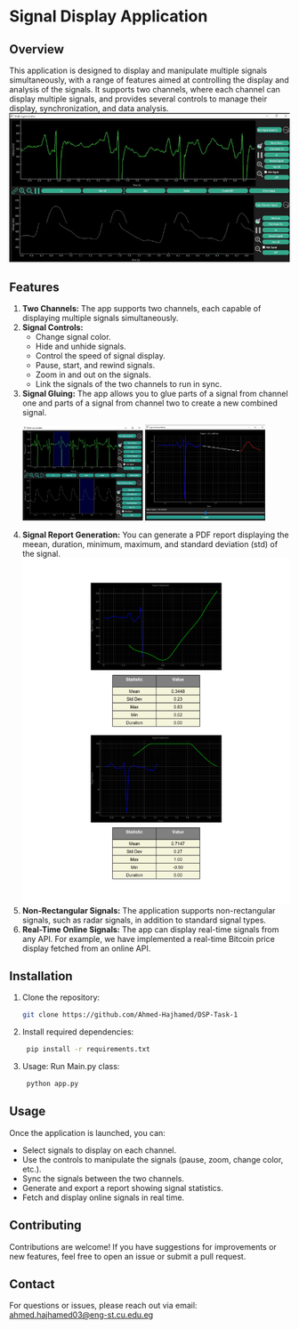 # Signal Display Application


## Overview
This application is designed to display and manipulate multiple signals simultaneously, with a range of features aimed at controlling the display and analysis of the signals. It supports two channels, where each channel can display multiple signals, and provides several controls to manage their display, synchronization, and data analysis.
![Main Window](assets/mainWindow.gif)
## Features
1. **Two Channels:** The app supports two channels, each capable of displaying multiple signals simultaneously.
2. **Signal Controls:**
   - Change signal color.
   - Hide and unhide signals.
   - Control the speed of signal display.
   - Pause, start, and rewind signals.
   - Zoom in and out on the signals.
   - Link the signals of the two channels to run in sync.
3. **Signal Gluing:** The app allows you to glue parts of a signal from channel one and parts of a signal from channel two to create a new combined signal.
   <p float="left">
      <img src="assets/glue1.JPG" alt="Main View" width="45%" />
      <img src="assets/glue2.JPG" alt="Radar Signal" width="45%" />
  </p>
   
4. **Signal Report Generation:** You can generate a PDF report displaying the meean, duration, minimum, maximum, and standard deviation (std) of the signal.
   ![PDF Report](assets/pdfTest.png)
5. **Non-Rectangular Signals:** The application supports non-rectangular signals, such as radar signals, in addition to standard signal types.
6. **Real-Time Online Signals:** The app can display real-time signals from any API. For example, we have implemented a real-time Bitcoin price display fetched from an online API.



## Installation

1. Clone the repository:
   ```bash
   git clone https://github.com/Ahmed-Hajhamed/DSP-Task-1
   ```
2. Install required dependencies:
   ```bash
    pip install -r requirements.txt
   ```
3. Usage:
Run Main.py class:
   ```bash
    python app.py
   ```

## Usage
Once the application is launched, you can:
- Select signals to display on each channel.
- Use the controls to manipulate the signals (pause, zoom, change color, etc.).
- Sync the signals between the two channels.
- Generate and export a report showing signal statistics.
- Fetch and display online signals in real time.

## Contributing
Contributions are welcome! If you have suggestions for improvements or new features, feel free to open an issue or submit a pull request.

## Contact
For questions or issues, please reach out via email: ahmed.hajhamed03@eng-st.cu.edu.eg
